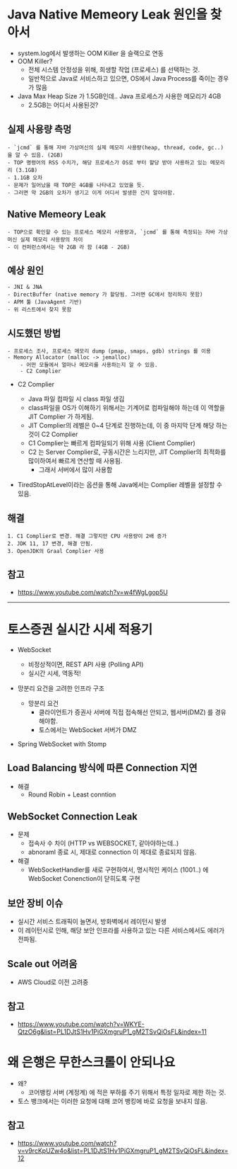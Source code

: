 # Java Native Memeory Leak 원인을 찾아서
- system.log에서 발생하는 OOM Killer 을 슬랙으로 연동
- OOM Killer?
    - 전체 시스템 안정성을 위해, 희생할 작업 (프로세스) 를 선택하는 것.
    - 일반적으로 Java로 서비스하고 있으면, OS에서 Java Process를 죽이는 경우가 많음
- Java Max Heap Size 가 1.5GB인데.. Java 프로세스가 사용한 메모리가 4GB
    - 2.5GB는 어디서 사용된것?

## 실제 사용량 측멍
    - `jcmd` 를 통해 자바 가상머신의 실제 메모리 사용량(heap, thread, code, gc..) 을 알 수 있음. (2GB)
    - TOP 명령어의 RSS 수치가, 해당 프로세스가 OS로 부터 할당 받아 사용하고 있는 메모리 리 (3.1GB)
    - 1.1GB 오차
    - 문제가 일어났을 때 TOP은 4GB를 나타내고 있었을 듯.
    - 그러면 약 2GB의 오차가 생기고 이게 어디서 발생한 건지 알아야함.

## Native Memeory Leak
    - TOP으로 확인할 수 있는 프로세스 메모리 사용량과, `jcmd` 를 통해 측정되는 자바 가상머신 실제 메모리 사용량의 차이
    - 이 컨퍼런스에서는 약 2GB 라 함 (4GB - 2GB)

## 예상 원인
    - JNI & JNA
    - DirectBuffer (native memory 가 할당됨. 그러면 GC에서 정리하지 못함)
    - APM 툴 (JavaAgent 기반)
    - 위 리스트에서 찾지 못함

## 시도했던 방법
    - 프로세스 조사, 프로세스 메모리 dump (pmap, smaps, gdb) strings 를 이용
    - Memory Allocator (malloc -> jemalloc)
        - 어떤 모듈에서 얼마나 메모리를 사용하는지 알 수 있음.
        - C2 Complier

- C2 Complier
    - Java 파일 컴파일 시 class 파일 생김
    - class파일을 OS가 이해하기 위해서는 기계어로 컴파일해야 하는데 이 역할을 JIT Complier 가 하게됨.
    - JIT Complier의 레벨은 0~4 단계로 진행하는데, 이 중 마지막 단계 해당 하는 것이 C2 Complier
    - C1 Complier는 빠르게 컴파일되기 위해 사용 (Client Complier)
    - C2 는 Server Complier로, 구동시간은 느리지만, JIT Complier의 최적화를 많이하여서 빠르게 연산할 때 사용됨.
        - 그래서 서버에서 많이 사용함

- TiredStopAtLevel이라는 옵션을 통해 Java에서는 Complier 레벨을 설정할 수 있음.

## 해결
    1. C1 Complier로 변경. 해결 그렇지만 CPU 사용량이 2배 증가
    2. JDK 11, 17 변경, 해결 안됨.
    3. OpenJDK의 Graal Complier 사용

## 참고
- https://www.youtube.com/watch?v=w4fWgLgop5U


--- 

# 토스증권 실시간 시세 적용기

- WebSocket
    - 비정상적이면, REST API 사용 (Polling API)
    - 실시간 시세, 역동적!

- 망분리 요건을 고려한 인프라 구조
    - 망분리 요건
        - 클라이언트가 증권사 서버에 직접 접속해선 안되고, 웹서버(DMZ) 를 경유해야함.
        - 토스에서는 WebSocket 서버가 DMZ

- Spring WebSocket with Stomp

## Load Balancing 방식에 따른 Connection 지연
- 해결
    - Round Robin + Least conntion

## WebSocket Connection Leak
- 문제
    - 접속사 수 차이 (HTTP vs WEBSOCKET, 같아야하는데..)
    - abnoraml 종료 시, 제대로 connection 이 제대로 종료되지 않음.
- 해결
    - WebSocketHandler를 새로 구현하여서, 명시적인 케이스 (1001..) 에 WebSocket Conenction이 닫히도록 구현

## 보안 장비 이슈
- 실시간 서비스 트래픽이 늘면서, 방화벽에서 레이턴시 발생
- 이 레이턴시로 인해, 해당 보안 인프라를 사용하고 있는 다른 서비스에서도 에러가 전파됨.

## Scale out 어려움
- AWS Cloud로 이전 고려중

## 참고
- https://www.youtube.com/watch?v=WKYE-QtzO6g&list=PL1DJtS1Hv1PiGXmgruP1_gM2TSvQiOsFL&index=11


# 왜 은행은 무한스크롤이 안되나요
- 왜?
    - 코어뱅킹 서버 (계정계) 에 적은 부하를 주기 위해서 특정 일자로 제한 하는 것.
- 토스 뱅크에서는 이러한 요청에 대해 코어 뱅킹에 바로 요청을 보내지 않음.




## 참고
- https://www.youtube.com/watch?v=v9rcKpUZw4o&list=PL1DJtS1Hv1PiGXmgruP1_gM2TSvQiOsFL&index=12
